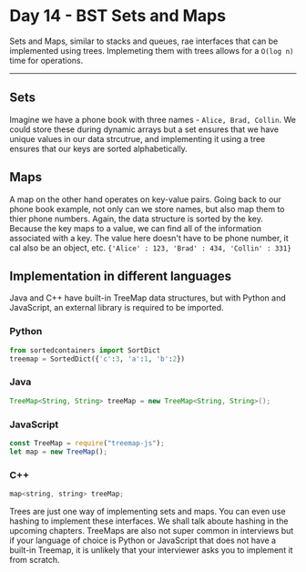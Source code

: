 # Day 14 - BST Sets and Maps

Sets and Maps, similar to stacks and queues, rae interfaces that can be implemented using trees. Implemeting them with trees allows for a ```O(log n)``` time for operations.

<hr>

## Sets
Imagine we have a phone book with three names - ```Alice, Brad, Collin```. We could store these during dynamic arrays but a set ensures that we have unique values in our data strcutrue, and implementing it using a tree ensures that our keys are sorted alphabetically.

## Maps

A map on the other hand operates on key-value pairs. Going back to our phone book example, not only can we store names, but also map them to thier phone numbers. Again, the  data structure is sorted by the key. Because the key maps to a value, we can find all of the information associated with a key. The value here doesn't have to be phone number, it cal also be an object, etc.
```{'Alice' : 123, 'Brad' : 434, 'Collin' : 331}```

## Implementation in different languages
Java and C++ have built-in TreeMap data structures, but with Python and JavaScript, an external library is required to be imported.

### Python
```python
from sortedcontainers import SortDict
treemap = SortedDict({'c':3, 'a':1, 'b':2})
```

### Java
```java
TreeMap<String, String> treeMap = new TreeMap<String, String>();
```

### JavaScript

```js
const TreeMap = require("treemap-js");
let map = new TreeMap();
```

### C++

```cpp
map<string, string> treeMap;
```

Trees are just one way of implementing sets and maps. You can even use hashing to implement these interfaces. We shall talk aboute hashing in the upcoming chapters. TreeMaps are also not super common in interviews but if your language of choice is Python or JavaScript that does not have a built-in Treemap, it is unlikely that your interviewer asks you to implement it from scratch.